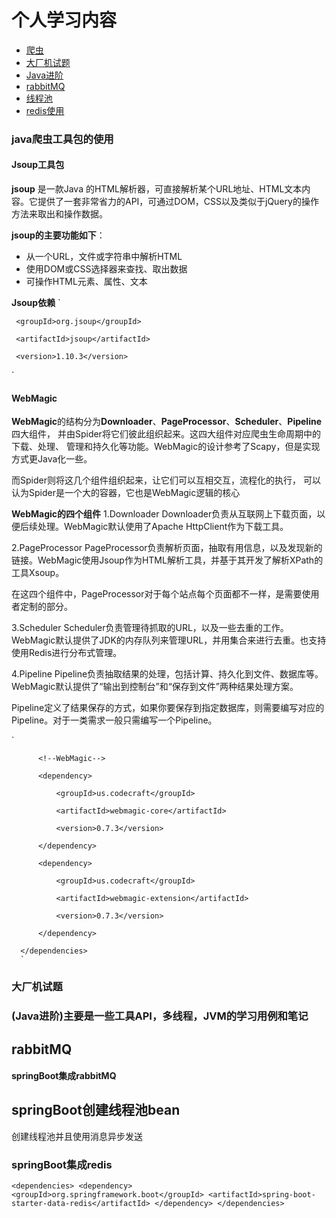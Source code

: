 # 个人学习内容

- [爬虫](#java爬虫工具包的使用)
- [大厂机试题](#大厂机试题)
- [Java进阶](#(Java进阶)主要是一些工具API，多线程，JVM的学习用例和笔记)
- [rabbitMQ](#rabbitMQ)
- [线程池](#springBoot创建线程池bean)    
- [redis使用](#springBoot集成redis)
### java爬虫工具包的使用
####  Jsoup工具包
**jsoup** 是一款Java 的HTML解析器，可直接解析某个URL地址、HTML文本内容。它提供了一套非常省力的API，可通过DOM，CSS以及类似于jQuery的操作方法来取出和操作数据。
 
**jsoup的主要功能如下**：
   * 从一个URL，文件或字符串中解析HTML
   * 使用DOM或CSS选择器来查找、取出数据
   * 可操作HTML元素、属性、文本
  
**Jsoup依赖**
`<dependency>

     <groupId>org.jsoup</groupId>
 
     <artifactId>jsoup</artifactId>
 
     <version>1.10.3</version>

 </dependency>`
 
#### WebMagic
    
**WebMagic**的结构分为**Downloader**、**PageProcessor**、**Scheduler**、**Pipeline**四大组件，
并由Spider将它们彼此组织起来。这四大组件对应爬虫生命周期中的下载、处理、
管理和持久化等功能。WebMagic的设计参考了Scapy，但是实现方式更Java化一些。
 
而Spider则将这几个组件组织起来，让它们可以互相交互，流程化的执行，
可以认为Spider是一个大的容器，它也是WebMagic逻辑的核心

 **WebMagic的四个组件**
 1.Downloader
 Downloader负责从互联网上下载页面，以便后续处理。WebMagic默认使用了Apache HttpClient作为下载工具。
  
 2.PageProcessor
 PageProcessor负责解析页面，抽取有用信息，以及发现新的链接。WebMagic使用Jsoup作为HTML解析工具，并基于其开发了解析XPath的工具Xsoup。
  
 在这四个组件中，PageProcessor对于每个站点每个页面都不一样，是需要使用者定制的部分。
  
 3.Scheduler
 Scheduler负责管理待抓取的URL，以及一些去重的工作。WebMagic默认提供了JDK的内存队列来管理URL，并用集合来进行去重。也支持使用Redis进行分布式管理。
  
 4.Pipeline
 Pipeline负责抽取结果的处理，包括计算、持久化到文件、数据库等。WebMagic默认提供了“输出到控制台”和“保存到文件”两种结果处理方案。
  
 Pipeline定义了结果保存的方式，如果你要保存到指定数据库，则需要编写对应的Pipeline。对于一类需求一般只需编写一个Pipeline。
 
 `<dependencies>
  
          <!--WebMagic-->
  
          <dependency>
  
              <groupId>us.codecraft</groupId>
  
              <artifactId>webmagic-core</artifactId>
  
              <version>0.7.3</version>
  
          </dependency>
  
          <dependency>
  
              <groupId>us.codecraft</groupId>
  
              <artifactId>webmagic-extension</artifactId>
  
              <version>0.7.3</version>
  
          </dependency>
  
      </dependencies>
      `
### 大厂机试题
### (Java进阶)主要是一些工具API，多线程，JVM的学习用例和笔记
## rabbitMQ
#### springBoot集成rabbitMQ

## springBoot创建线程池bean
创建线程池并且使用消息异步发送

### springBoot集成redis

`<dependencies>
        <dependency>
            <groupId>org.springframework.boot</groupId>
            <artifactId>spring-boot-starter-data-redis</artifactId>
        </dependency>
    </dependencies>
    `
